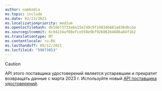 ```yaml
---
author: namkedia
ms.topic: include
ms.date: 02/23/2021
ms.localizationpriority: medium
ms.openlocfilehash: db16b73733a6a15a749c9f1403db601a036dbcda
ms.sourcegitcommit: 6c04234af08efce558e9bf926062b4686a84f1b2
ms.translationtype: MT
ms.contentlocale: ru-RU
ms.lasthandoff: 09/12/2021
ms.locfileid: "59073853"
---
```

<!-- markdownlint-disable MD041-->

> [!CAUTION]
> API этого поставщика удостоверений является устаревшим и прекратит возвращать данные с марта 2023 г. Используйте новый [API поставщика удостоверений](/graph/api/resources/identityproviderbase).
